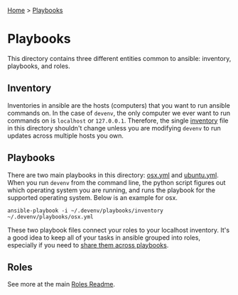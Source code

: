 [Home](../README.md) > [Playbooks](./)
 
# Playbooks

This directory contains three different entities common to ansible: inventory,
playbooks, and roles.

## Inventory

Inventories in ansible are the hosts (computers) that you want to run ansible
commands on.  In the case of `devenv`, the only computer we ever want to run
commands on is `localhost` or `127.0.0.1`.  Therefore, the single
[inventory](./inventory) file in this directory shouldn't change unless you are
modifying `devenv` to run updates across multiple hosts you own.

## Playbooks

There are two main playbooks in this directory: [osx.yml](./osx.yml) and
[ubuntu.yml](./ubuntu.yml).  When you run `devenv` from the command line, the
python script figures out which operating system you are running, and runs the
playbook for the supported operating system.  Below is an example for osx.

```
ansible-playbook -i ~/.devenv/playbooks/inventory ~/.devenv/playbooks/osx.yml
```

These two playbook files connect your roles to your localhost inventory.
It's a good idea to keep all of your tasks in ansible grouped into roles,
especially if you need to [share them across playbooks](./roles/common).

## Roles

See more at the main [Roles Readme](./roles).

